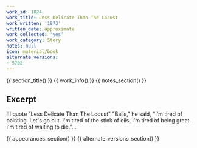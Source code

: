 ```yaml
---
work_id: 1824
work_title: Less Delicate Than The Locust
work_written: '1973'
written_date: approximate
work_collected: 'yes'
work_category: Story
notes: null
icon: material/book
alternate_versions:
- 5702
---
```


{{ section_title() }}
{{ work_info() }}
{{ notes_section() }}
## Excerpt
!!! quote "Less Delicate Than The Locust"
    "Balls," he said, "I'm tired of painting. Let's go out. I'm tired of the stink of oils, I'm tired of being great. I'm tired of waiting to die."...

{{ appearances_section() }}
{{ alternate_versions_section() }}